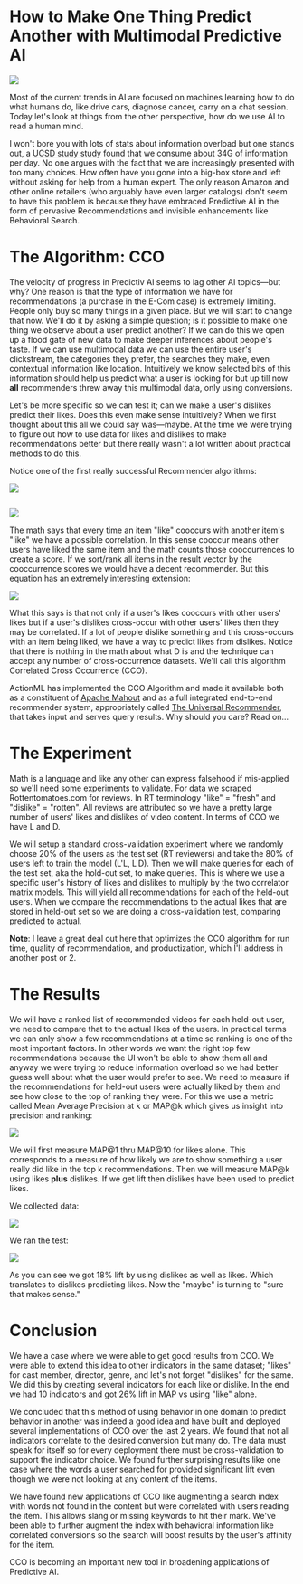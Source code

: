 # How to Make One Thing Predict Another with Multimodal Predictive AI

![](/blog/images/ibm-brain-large.png)

Most of the current trends in AI are focused on machines learning how to do what humans do, like drive cars, diagnose cancer, carry on a chat session. Today let's look at things from the other perspective, how do we use AI to read a human mind. 

I won't bore you with lots of stats about information overload but one stands out, a [UCSD study study](https://www.researchgate.net/publication/242562463_How_Much_Information_2009_Report_on_American_Consumers) found that we consume about 34G of information per day. No one argues with the fact that we are increasingly presented with too many choices. How often have you gone into a big-box store and left without asking for help from a human expert. The only reason Amazon and other online retailers (who arguably have even larger catalogs) don't seem to have this problem is because they have embraced Predictive AI in the form of pervasive Recommendations and invisible enhancements like Behavioral Search.

# The Algorithm: CCO

The velocity of progress in Predictiv AI seems to lag other AI topics&mdash;but why? One reason is that the type of information we have for recommendations (a purchase in the E-Com case) is extremely limiting. People only buy so many things in a given place. But we will start to change that now. We'll do it by asking a simple question; is it possible to make one thing we observe about a user predict another? If we can do this we open up a flood gate of new data to make deeper inferences about people's taste. If we can use multimodal data we can use the entire user's clickstream, the categories they prefer, the searches they make, even contextual information like location. Intuitively we know selected bits of this information should help us predict what a user is looking for but up till now **all** recommenders threw away this multimodal data, only using conversions. 

Let's be more specific so we can test it; can we make a user's dislikes predict their likes. Does this even make sense intuitively? When we first thought about this all we could say was&mdash;maybe. At the time we were trying to figure out how to use data for likes and dislikes to make recommendations better but there really wasn't a lot written about practical methods to do this.

Notice one of the first really successful Recommender algorithms:

![](/blog/images/likes-matrix.png)

<img src="/blog/images/history-of-likes-vector.png" style="margin:" alt="">

![](/blog/images/cooccurrence-recs-vector.png)

The math says that every time an item "like" cooccurs with another item's "like" we have a possible correlation. In this sense cooccur means other users have liked the same item and the math counts those cooccurrences to create a score. If we sort/rank all items in the result vector by the cooccurrence scores we would have a decent recommender. But this equation has an extremely interesting extension:

![](/blog/images/cross-occcurrence-equation.png)
    
What this says is that not only if a user's likes cooccurs with other users' likes but if a user's dislikes cross-occur with other users' likes then they may be correlated. If a lot of people dislike something and this cross-occurs with an item being liked, we have a way to predict likes from dislikes. Notice that there is nothing in the math about what D is and the technique can accept any number of cross-occurrence datasets. We'll call this algorithm Correlated Cross Occurrence (CCO).

ActionML has implemented the CCO Algorithm and made it available both as a constituent of [Apache Mahout](http://mahout.apache.org/docs/latest/algorithms/reccomenders/) and as a full integrated end-to-end recommender system, appropriately called [The Universal Recommender](/universal-recommender), that takes input and serves query results. Why should you care? Read on...

# The Experiment

Math is a language and like any other can express falsehood if mis-applied so we'll need some experiments to validate. For data we scraped Rottentomatoes.com for reviews. In RT terminology "like" = "fresh" and "dislike" = "rotten". All reviews are attributed so we have a pretty large number of users' likes and dislikes of video content. In terms of CCO we have L and D. 

We will setup a standard cross-validation experiment where we randomly choose 20% of the users as the test set (RT reviewers) and take the 80% of users left to train the model (L'L, L'D). Then we will make queries for each of the test set, aka the hold-out set, to make queries. This is where we use a specific user's history of likes and dislikes to multiply by the two correlator matrix models. This will yield all recommendations for each of the held-out users. When we compare the recommendations to the actual likes that are stored in held-out set so we are doing a cross-validation test, comparing predicted to actual.

**Note**: I leave a great deal out here that optimizes the CCO algorithm for run time, quality of recommendation, and productization, which I'll address in another post or 2.

# The Results

We will have a ranked list of recommended videos for each held-out user, we need to compare that to the actual likes of the users. In practical terms we can only show a few recommendations at a time so ranking is one of the most important factors. In other words we want the right top few recommendations because the UI won't be able to show them all and anyway we were trying to reduce information overload so we had better guess well about what the user would prefer to see. We need to measure if the recommendations for held-out users were actually liked by them and see how close to the top of ranking they were. For this we use a metric called Mean Average Precision at k or MAP@k which gives us insight into precision and ranking:

![](/blog/images/map-at-k.png)

We will first measure MAP@1 thru MAP@10 for likes alone. This corresponds to a measure of how likely we are to show something a user really did like in the top k recommendations. Then we will measure MAP@k using likes **plus** dislikes. If we get lift then dislikes have been used to predict likes.

We collected data:

![](/blog/images/rt-map-at-k-data.png)

We ran the test:

![](/blog/images/rt-map-at-k-chart.png)

As you can see we got 18% lift by using dislikes as well as likes. Which translates to dislikes predicting likes. Now the "maybe" is turning to "sure that makes sense."

# Conclusion

We have a case where we were able to get good results from CCO. We were able to extend this idea to other indicators in the same dataset; "likes" for cast member, director, genre, and let's not forget "dislikes" for the same. We did this by creating several indicators for each like or dislike. In the end we had 10 indicators and got 26% lift in MAP vs using "like" alone.

We concluded that this method of using behavior in one domain to predict behavior in another was indeed a good idea and have built and deployed several implementations of CCO over the last 2 years. We found that not all indicators correlate to the desired conversion but many do. The data must speak for itself so for every deployment there must be cross-validation to support the indicator choice. We found further surprising results like one case where the words a user searched for provided significant lift even though we were not looking at any content of the items.

We have found new applications of CCO like augmenting a search index with words not found in the content but were correlated with users reading the item. This allows slang or missing keywords to hit their mark. We've been able to further augment the index with behavioral information like correlated conversions so the search will boost results by the user's affinity for the item.

CCO is becoming an important new tool in broadening applications of Predictive AI.


